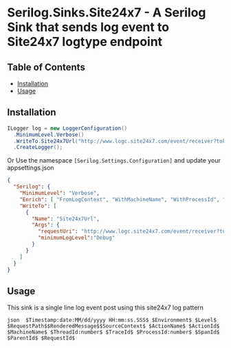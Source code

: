 # Serilog.Sinks.Site24x7 - A Serilog Sink that sends log event to Site24x7 logtype endpoint


## Table of Contents

- [Installation](#installation)
- [Usage](#usage)


## Installation

```csharp
ILogger log = new LoggerConfiguration()
  .MinimumLevel.Verbose()
  .WriteTo.Site24x7Url("http://www.logc.site24x7.com/event/receiver?token=[YOUR_TOKEN]", "Debug")
  .CreateLogger();
```
Or Use the namespace ```[Serilog.Settings.Configuration]``` and update your appsettings.json

```json
{
  "Serilog": {
    "MinimumLevel": "Verbose",
    "Enrich": [ "FromLogContext", "WithMachineName", "WithProcessId", "WithThreadId", "WithExceptionDetails" ],
    "WriteTo": [
      {
        "Name": "Site24x7Url",
        "Args": {
          "requestUri": "http://www.logc.site24x7.com/event/receiver?token=[YOUR_TOKEN]",
          "minimumLogLevel":"Debug"
        }
      }
    ]
  }
}
```
## Usage

This sink is a single line log event post using this site24x7 log pattern
```
json  $Timestamp:date:MM/dd/yyyy HH:mm:ss.SSS$ $Environment$ $Level$ $RequestPath$$RenderedMessage$$SourceContext$ $ActionName$ $ActionId$  $MachineName$ $ThreadId:number$ $TraceId$ $ProcessId:number$ $SpanId$ $ParentId$ $RequestId$
```
